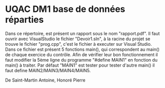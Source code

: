 # UQAC DM1 base de données réparties

Dans ce répertoire, est présent un rapport sous le nom "rapport.pdf". 
Il faut ouvrir avec VisualStudio le fichier "Devoir1.sln", à la racine du projet se trouve le fichier "prog.cpp", c'est le fichier à executer sur Visual Studio.
Dans ce fichier est présent 5 fonctions main(), qui correspondent au main() de chaque exercice du contrôle. Afin de vérifier leur bon fonctionnement il faut modifier la 5ème ligne du programme "#define MAIN1" en fonction du main() à traiter. Par défaut "MAIN1" est tester pour tester d'autre main() il faut define MAIN2/MAIN3/MAIN4/MAIN5.

De Saint-Martin Antoine, Honoré Pierre